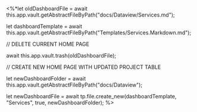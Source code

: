 <%*let oldDashboardFile = await this.app.vault.getAbstractFileByPath("docs/Dataview/Services.md");

let dashboardTemplate = await this.app.vault.getAbstractFileByPath("Templates/Services.Markdown.md");

// DELETE CURRENT HOME PAGE

await this.app.vault.trash(oldDashboardFile);

// CREATE NEW HOME PAGE WITH UPDATED PROJECT TABLE

let newDashboardFolder = await this.app.vault.getAbstractFileByPath("docs/Dataview");

let newDashboardFile = await tp.file.create_new(dashboardTemplate, "Services", true, newDashboardFolder);
%>